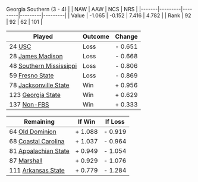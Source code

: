 Georgia Southern (3 - 4)
|       |   NAW   |   AAW   |   NCS   |   NRS   |
|-------|---------|---------|---------|---------|
| Value |  -1.065 |  -0.152 |   7.416 |   4.782 |
| Rank  |      92 |      92 |      62 |     101 |

| Played                    | Outcome    |  Change  |
|---------------------------|------------|----------|
|  24 [USC                   ](USC.md)| Loss       | -  0.651 |
|  28 [James Madison         ](JamesMadison.md)| Loss       | -  0.668 |
|  48 [Southern Mississippi  ](SouthernMississippi.md)| Loss       | -  0.806 |
|  59 [Fresno State          ](FresnoState.md)| Loss       | -  0.869 |
|  78 [Jacksonville State    ](JacksonvilleState.md)| Win        | +  0.956 |
| 123 [Georgia State         ](GeorgiaState.md)| Win        | +  0.629 |
| 137 [Non-FBS               ](NonFBS.md)| Win        | +  0.333 |

| Remaining                 |  If Win  |  If Loss |
|---------------------------|----------|----------|
|  64 [Old Dominion          ](OldDominion.md)| +  1.088 | -  0.919 |
|  68 [Coastal Carolina      ](CoastalCarolina.md)| +  1.037 | -  0.964 |
|  81 [Appalachian State     ](AppalachianState.md)| +  0.949 | -  1.054 |
|  87 [Marshall              ](Marshall.md)| +  0.929 | -  1.076 |
| 111 [Arkansas State        ](ArkansasState.md)| +  0.779 | -  1.284 |

